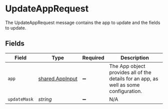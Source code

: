 # UpdateAppRequest

The UpdateAppRequest message contains the app to update and the fields to update.


## Fields

| Field                                                                                 | Type                                                                                  | Required                                                                              | Description                                                                           |
| ------------------------------------------------------------------------------------- | ------------------------------------------------------------------------------------- | ------------------------------------------------------------------------------------- | ------------------------------------------------------------------------------------- |
| `app`                                                                                 | [shared.AppInput](../../../sdk/models/shared/appinput.md)                             | :heavy_minus_sign:                                                                    | The App object provides all of the details for an app, as well as some configuration. |
| `updateMask`                                                                          | *string*                                                                              | :heavy_minus_sign:                                                                    | N/A                                                                                   |